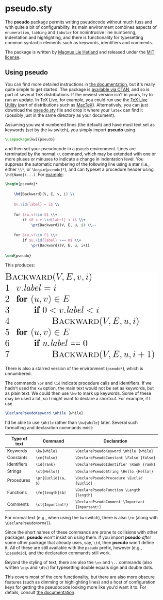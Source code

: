 # pseudo.sty

The **pseudo** package permits writing pseudocode without much fuss and with
quite a bit of configurability. Its main environment combines aspects of
`enumeration`, `tabbing` and `tabular` for nonintrusive line numbering,
indentation and highlighting, and there is functionality for typesetting
common syntactic elements such as keywords, identifiers and comments.

The package is written by [Magnus Lie Hetland](mailto:mlh@ntnu.no) and
released under the [MIT license](LICENSE).

## Using pseudo

You can find more detailed instructions in [the
documentation](doc/pseudo.pdf), but it's really quite simple to get started.
The package is [available via CTAN](https://ctan.org/pkg/pseudo), and so is
part of several TeX distributions. If the newest version isn't in yours, try
to run an update. In TeX Live, for example, you could run use the [TeX Live
Utility](http://amaxwell.github.io/tlutility/) (part of distributions such as
[MacTeX](https://tug.org/mactex/)). Alternatively, you can just download the
[pseudo.sty](pseudo.sty) file and drop it where your `latex` can find it
(possibly just in the same directory as your document).

Assuming you want numbered lines (the default) and have most text set as
keywords (set by the `kw` switch), you simply import **pseudo** using

```tex
\usepackage[kw]{pseudo}
```

and then set your pseudocode in a `pseudo` environment. Lines are terminated
by the normal `\\` command, which may be extended with one or more pluses or
minuses to indicate a change in indentation level. You suppress the automatic
numbering of the following line using a star (i.e., either `\\*`, or
`\begin{pseudo}*`), and can typeset a procedure header using `\hd{Name}(...)`.
For [example](https://mipmip.org/tidbits/pasa.pdf):

```tex
\begin{pseudo}*

    \hd{Backward}(V, E, v, i) \\

    $v.\id{label} = i$ \\

    for $(u,v)\in E$ \\+
        if $0 < v.\id{label} < i$ \\+
            \pr{Backward}(V, E, u, i) \\--

    for $(u,v)\in E$ \\+
        if $u.\id{label} \== 0$ \\+
            \pr{Backward}(V, E, u, i+1)

\end{pseudo}
```

This produces:

<img src="doc/fig/readmefig.svg"/>

There is also a starred version of the environment (`pseudo*`), which
is unnumbered.

The commands `\pr` and `\id` indicate procedure calls and identifiers.
If we hadn't used the `kw` option, the main text would not be set as keywords,
but as plain text. We could then use `\kw` to mark up keywords. Some of these
may be used a lot, so I might want to declare a shortcut. For example, if
I use

```tex
\DeclarePseudoKeyword \While {while}
```

I'd be able to use `\While` rather than `\kw{while}` later. Several such
formatting and declaration commands exist:

| Type of text | Command             | Declaration                                     |
| ------------ | ------------------- | ----------------------------------------------- |
| Keywords     | `\kw{while}`        | `\DeclarePseudoKeyword \While {while}`          |
| Constants    | `\cn{false}`        | `\DeclarePseudoConstant \False {false}`         |
| Identifiers  | `\id{rank}`         | `\DeclarePseudoIdentifier \Rank {rank}`         |
| Strings      | `\st{Hello!}`       | `\DeclarePseudoString \Hello {Hello!}`          |
| Procedures   | `\pr{Euclid}(a, b)` | `\DeclarePseudoProcedure \Euclid {Euclid}`      |
| Functions    | `\fn{length}(A)`    | `\DeclarePseudoFunction \Length {length}`       |
| Comments     | `\ct{Important!}`   | `\DeclarePseudoComment \Important {Important!}` |

For normal text (e.g., when using the `kw` switch), there is also `\tn` (along
with `\DeclarePseudoNormal`).

Since the short names of these commands are prone to collisions with other
packages, **pseudo** won't insist on using them. If you import **pseudo**
*after* some other package that already uses, say, `\id`, then **pseudo**
won't define it. All of these are still available with the `pseudo` prefix,
however (e.g., `\pseudoid`), and the declaration commands still work.

Beyond the styling of text, there are also the `\==` and `\..` commands
(also written `\eqs` and `\dts`) for typesetting double equals sign and double
dots.

This covers most of the core functionality, but there are also more obscure
features (such as dimming or highlighting lines) and a host of configuration
keys for getting the pseudocode looking more like you'd want it to. For
details, consult [the documentation](doc/pseudo.pdf).
